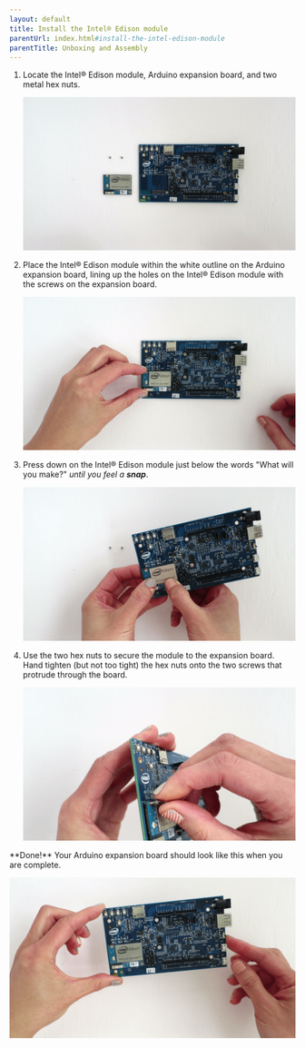 ```yaml
---
layout: default
title: Install the Intel® Edison module
parentUrl: index.html#install-the-intel-edison-module
parentTitle: Unboxing and Assembly
---
```


1. Locate the Intel® Edison module, Arduino expansion board, and two metal hex nuts.

    ![Parts needed when installing the Intel® Edison module](images/module_install-overview.png)

2. Place the Intel® Edison module within the white outline on the Arduino expansion board, lining up the holes on the Intel® Edison module with the screws on the expansion board.

    ![Placement of Intel® Edison module on Arduino expansion board](images/module_install-placement.png)

3. Press down on the Intel® Edison module just below the words "What will you make?" _until you feel a **snap**_.

    ![Press down on Intel® Edison module](images/module_install-press_down.png)

4. Use the two hex nuts to secure the module to the expansion board. Hand tighten (but not too tight) the hex nuts onto the two screws that protrude through the board.

    ![Securing module with hex nut](images/module_install-screws.png)

<div class="callout done" markdown="1">
**Done!** Your Arduino expansion board should look like this when you are complete.

![Intel® Edison module installed](images/module_install-done.png)
</div>